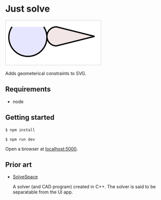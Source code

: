 # Just solve

<!-- Root README: 
- visible in GitHub
- for developers; explains how to build and test the project
-->

<img width=300 src="branding/logo.svg" style="border: solid 1px lightgray; fill-color: white;" />

<!-- Update the logo, once we get further; even making it interactive :).
-->

Adds geometerical constraints to SVG.


## Requirements

- node

<!--
Developed on:

macOS 11.4
node 16.2
npm 7.13
-->


## Getting started

```
$ npm install
```

```
$ npm run dev 
```

Open a browser at [localhost:5000](http://localhost:5000). 


## Prior art

- [SolveSpace](https://solvespace.com/index.pl)

   A solver (and CAD program) created in C++. The solver is said to be separatable from the UI app.

<!-- #later
## References

-
-->
